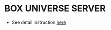# BOX UNIVERSE SERVER
- See detail instruction [here]( https://github.com/BoxUniverse/box-universe )
